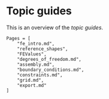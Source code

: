 # Topic guides

This is an overview of the *topic guides*.


```@contents
Pages = [
    "fe_intro.md",
    "reference_shapes",
    "FEValues",
    "degrees_of_freedom.md",
    "assembly.md",
    "boundary_conditions.md",
    "constraints.md",
    "grid.md",
    "export.md"
]
```
